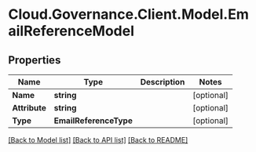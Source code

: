# Cloud.Governance.Client.Model.EmailReferenceModel
## Properties

Name | Type | Description | Notes
------------ | ------------- | ------------- | -------------
**Name** | **string** |  | [optional] 
**Attribute** | **string** |  | [optional] 
**Type** | **EmailReferenceType** |  | [optional] 

[[Back to Model list]](../README.md#documentation-for-models) [[Back to API list]](../README.md#documentation-for-api-endpoints) [[Back to README]](../README.md)

